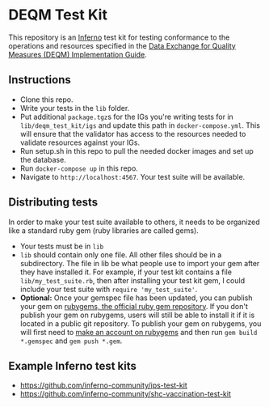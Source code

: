 # DEQM Test Kit

This repository is an [Inferno](https://github.com/inferno-community/inferno-core) test kit
for testing conformance to the operations and resources specified in the 
[Data Exchange for Quality Measures (DEQM) Implementation Guide](http://hl7.org/fhir/us/davinci-deqm/).

## Instructions

- Clone this repo.
- Write your tests in the `lib` folder.
- Put additional `package.tgz`s for the IGs you're writing tests for in
  `lib/deqm_test_kit/igs` and update this path in `docker-compose.yml`.
  This will ensure that the validator has access to the resources needed to
  validate resources against your IGs.
- Run setup.sh in this repo to pull the needed docker images and set up the database.
- Run `docker-compose up` in this repo.
- Navigate to `http://localhost:4567`. Your test suite will be available.

## Distributing tests

In order to make your test suite available to others, it needs to be organized
like a standard ruby gem (ruby libraries are called gems).

- Your tests must be in `lib`
- `lib` should contain only one file. All other files should be in a
  subdirectory. The file in lib be what people use to import your gem after they
  have installed it. For example, if your test kit contains a file
  `lib/my_test_suite.rb`, then after installing your test kit gem, I could
  include your test suite with `require 'my_test_suite'`.
- **Optional:** Once your gemspec file has been updated, you can publish your
  gem on [rubygems, the official ruby gem repository](https://rubygems.org/). If
  you don't publish your gem on rubygems, users will still be able to install it
  if it is located in a public git repository. To publish your gem on rubygems,
  you will first need to [make an account on
  rubygems](https://guides.rubygems.org/publishing/#publishing-to-rubygemsorg)
  and then run `gem build *.gemspec` and `gem push *.gem`.

## Example Inferno test kits

- https://github.com/inferno-community/ips-test-kit
- https://github.com/inferno-community/shc-vaccination-test-kit
